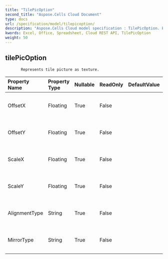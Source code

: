 ```yaml
---
title: "TilePicOption"
second_title: "Aspose.Cells Cloud Document"
type: docs
url: /specification/model/tilepicoption/
description: "Aspose.Cells Cloud model specification : TilePicOption. Effortlessly handle Excel and other spreadsheet documents with features like opening, generating, editing, splitting, merging, comparing, and converting."
kwords: Excel, Office, Spreadsheet, Cloud REST API, TilePicOption
weight: 50
---
```


## **tilePicOption**

           Represents tile picture as texture.            

| Property Name | Property Type | Nullable |  ReadOnly | DefaultValue | Description | 
| :- | :- | :- |:- |  :- | :- |
| OffsetX | Floating | True |  False |  | Gets or sets the X offset for tiling picture.  |  
| OffsetY | Floating | True |  False |  | Gets or sets the Y offset for tiling picture.  |  
| ScaleX | Floating | True |  False |  | Gets or sets the X scale for tiling picture.  |  
| ScaleY | Floating | True |  False |  | Gets or sets the Y scale for tiling picture.  |  
| AlignmentType | String | True |  False |  | Gets or sets the alignment for tiling.  |  
| MirrorType | String | True |  False |  | Gets or sets the mirror type for tiling.  |  

